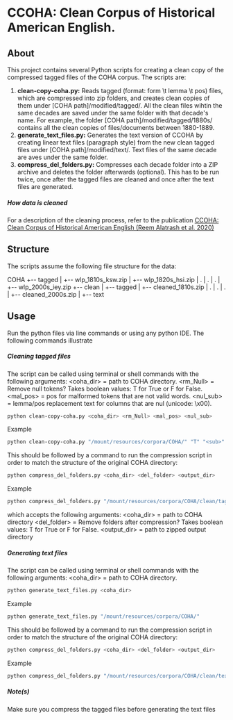 # CCOHA: Clean Corpus of Historical American English.
## About

This project contains several Python scripts for creating a clean copy of the compressed tagged files of the COHA corpus. The scripts are:

1. **clean-copy-coha.py:** Reads tagged (format: form \t lemma \t pos) files, which are compressed into zip folders, and creates clean copies of them under [COHA path]/modified/tagged/. 
All the clean files wihtin the same decades are saved under the same folder with that decade's name. For example, the folder [COHA path]/modified/tagged/1880s/ contains all the clean copies of files/documents between 1880-1889.
3. **generate_text_files.py:** Generates the text version of CCOHA by creating linear text files (paragraph style) from the new clean tagged files under [COHA path]/modified/text/. Text files of the same decade are aves under the same folder.
2. **compress_del_folders.py:** Compresses each decade folder into a ZIP archive and deletes the folder afterwards (optional). This has to be run twice, once after the tagged files are cleaned and once after the text files are generated.

##### How data is cleaned
For a description of the cleaning process, refer to the publication [CCOHA: Clean Corpus of Historical American English (Reem Alatrash et al. 2020)](https://www.aclweb.org/anthology/2020.lrec-1.859)


## Structure
The scripts assume the following file structure for the data:

COHA
+-- tagged
|   +-- wlp_1810s_ksw.zip
|   +-- wlp_1820s_hsi.zip
|   .
|   .
|   .
|   +-- wlp_2000s_iey.zip
+-- clean
|   +-- tagged
|   +-- cleaned_1810s.zip
|   .
|   .
|   .
|   +-- cleaned_2000s.zip
|   +-- text

## Usage
Run the python files via line commands or using any python IDE. The following commands illustrate

##### Cleaning tagged files
The script can be called using terminal or shell commands with the following arguments:
<coha_dir> = path to COHA directory.
<rm_Null> = Remove null tokens? Takes boolean values: T for True or  F for False.  
<mal_pos> = pos for malformed tokens that are not valid words.
<nul_sub> = lemma/pos replacement text for columns that are nul (unicode: \x00).

```bash
python clean-copy-coha.py <coha_dir> <rm_Null> <mal_pos> <nul_sub>
```

Example
```bash
python clean-copy-coha.py "/mount/resources/corpora/COHA/" "T" "<sub>" "<nul>"
```

This should be followed by a command to run the compression script in order to match the structure of the original COHA directory:
```bash
python compress_del_folders.py <coha_dir> <del_folder> <output_dir>
```
Example
```bash
python compress_del_folders.py "/mount/resources/corpora/COHA/clean/tagged/" "T" ""
```
which accepts the following arguments:
<coha_dir> = path to COHA directory
<del_folder> = Remove folders after compression? Takes boolean values: T for True or  F for False.
<output_dir> = path to zipped output directory

##### Generating text files
The script can be called using terminal or shell commands with the following arguments:
<coha_dir> = path to COHA directory.

```bash
python generate_text_files.py <coha_dir>
```

Example
```bash
python generate_text_files.py "/mount/resources/corpora/COHA/"
```

This should be followed by a command to run the compression script in order to match the structure of the original COHA directory:
```bash
python compress_del_folders.py <coha_dir> <del_folder> <output_dir>
```
Example
```bash
python compress_del_folders.py "/mount/resources/corpora/COHA/clean/text/" "T" ""
```

##### Note(s)
Make sure you compress the tagged files before generating the text files